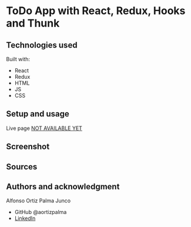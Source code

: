 # ToDo App with React, Redux, Hooks and Thunk

## Technologies used

Built with:

- React
- Redux
- HTML
- JS
- CSS

## Setup and usage

Live page [NOT AVAILABLE YET](https://)

## Screenshot

## Sources

## Authors and acknowledgment

Alfonso Ortiz Palma Junco

- GitHub @aortizpalma
- [LinkedIn](https://www.linkedin.com/in/ortizpalma/)
